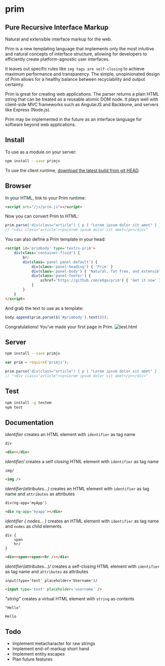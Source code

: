 # prim

## Pure Recursive Interface Markup

Natural and extensible interface markup for the web.

Prim is a new templating language that implements only the most intuitive and natural concepts of interface structure, allowing for developers to efficiently create platform-agnostic user interfaces.

It leaves out specific rules like `img tags are self-closing` to achieve maximum performance and transparency. The simple, unopinionated design of Prim allows for a healthy balance between recyclability and output certainty.

Prim is great for creating web applications. The parser returns a plain HTML string that can be treated as a reusable atomic DOM node. It plays well with client-side MVC frameworks such as AngularJS and Backbone, and servers like Express (Node.js).

Prim may be implemented in the future as an interface language for software beyond web applications.

## Install

To use as a module on your server:
```sh
npm install --save primjs
```

To use the client runtime, [download the latest build from git HEAD](https://github.com/edge/prim/tree/master/lib).

## Browser

In your HTML, link to your Prim runtime:
```html
<script src="/js/prim.js"></script>
```

Now you can convert Prim to HTML:
```js
prim.parse('div(class="article") { p { "Lorem ipsum dolor sit amet" } }');
// "<div class="article"><p>Lorem ipsum dolor sit amet</p></div>"
```

You can also define a Prim template in your head:
```html
<script id='primbody' type='text/x-prim'>
	div(class='container-fluid') {
		br/
		div(class='panel panel-default') {
			div(class='panel-heading') { 'Prim' }
			div(class='panel-body') { 'Natural, fat free, and extensible interface markup for the web.' }
			div(class='panel-footer') {
				a(href='https://github.com/edge/prim') { 'Get it now' }
			}
		}
	}
</script>
```

And grab the text to use as a template:
```js
body.append(prim.parse($('#primbody').text()));
```

Congratulations! You've made your first page in Prim.
![test.html](http://i.imgur.com/pEEuYKE.png)

## Server

```sh
npm install --save primjs
```

```js
var prim = require('primjs');

prim.parse('div(class="article") { p { "Lorem ipsum dolor sit amet" } }');
// "<div class="article"><p>Lorem ipsum dolor sit amet</p></div>"
```


## Test

```sh
npm install -g testem
npm test
```

## Documentation

*identifier*
creates an HTML element with `identifier` as tag name
```prim
div
```
```html
<div></div>
```

*identifier/*
creates a self closing HTML element with `identifier` as tag name
```prim
img/
```
```html
<img />
```

*identifier(attributes...)*
creates an HTML element with `identifier` as tag name and `attributes` as attributes
```prim
div(ng-app='myApp')
```
```html
<div ng-app='myapp'></div>
```

*identifier { nodes... }*
creates an HTML element with `identifier` as tag name and `nodes` as child elements
```prim
div {
	span
	hr/
}
```
```html
<div><span><span><hr /></div>
```

*identifier(attributes...)/*
creates a self-closing HTML element with `identifier` as tag name and `attributes` as attributes
```prim
input(type='text' placeholder='Username')/
```
```html
<input type='text' placeholder='username' />
```

*"string"*
creates a virtual HTML element with `string` as contents
```prim
"Hello"
```
```html
Hello
```

## Todo

- Implement metacharacter for raw strings
- Implement end-of-markup short hand
- Implement entity escapes
- Plan future features
